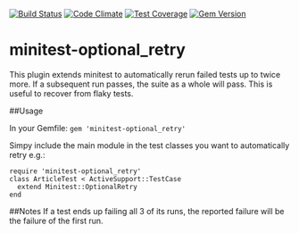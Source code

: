 [![Build Status](https://travis-ci.org/appfolio/minitest-optional_retry.png)](https://travis-ci.org/appfolio/minitest-optional_retry)
[![Code Climate](https://codeclimate.com/github/appfolio/minitest-optional_retry/badges/gpa.svg)](https://codeclimate.com/github/appfolio/minitest-optional_retry)
[![Test Coverage](https://codeclimate.com/github/appfolio/minitest-optional_retry/badges/coverage.svg)](https://codeclimate.com/github/appfolio/minitest-optional_retry/coverage)
[![Gem Version](https://badge.fury.io/rb/minitest-optional_retry.svg)](http://badge.fury.io/rb/minitest-optional_retry)
# minitest-optional_retry

This plugin extends minitest to automatically rerun failed tests up to twice
more. If a subsequent run passes, the suite as a whole will pass. This is useful
to recover from flaky tests.

##Usage

In your Gemfile:
`gem 'minitest-optional_retry'`

Simpy include the main module in the test classes you want to automatically
retry e.g.:

```
require 'minitest-optional_retry'
class ArticleTest < ActiveSupport::TestCase
  extend Minitest::OptionalRetry
end
```

##Notes
If a test ends up failing all 3 of its runs, the reported failure will be the
failure of the first run.
